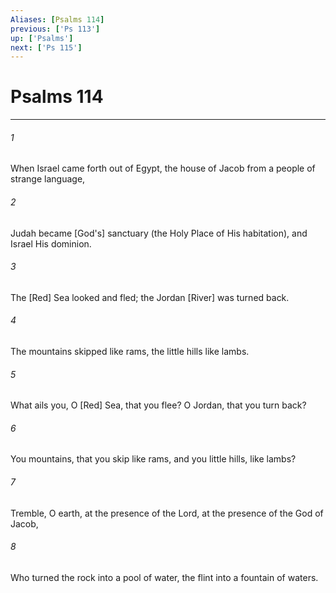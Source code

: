```yaml
---
Aliases: [Psalms 114]
previous: ['Ps 113']
up: ['Psalms']
next: ['Ps 115']
---
```

# Psalms 114

***














###### 1 






When Israel came forth out of Egypt, the house of Jacob from a people of strange language, 













###### 2 






Judah became [God's] sanctuary (the Holy Place of His habitation), and Israel His dominion. 













###### 3 






The [Red] Sea looked and fled; the Jordan [River] was turned back. 













###### 4 






The mountains skipped like rams, the little hills like lambs. 













###### 5 






What ails you, O [Red] Sea, that you flee? O Jordan, that you turn back? 













###### 6 






You mountains, that you skip like rams, and you little hills, like lambs? 













###### 7 






Tremble, O earth, at the presence of the Lord, at the presence of the God of Jacob, 













###### 8 






Who turned the rock into a pool of water, the flint into a fountain of waters.
